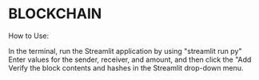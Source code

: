 # BLOCKCHAIN





How to Use:

In the terminal, run the Streamlit application by using "streamlit run py"
Enter values for the sender, receiver, and amount, and then click the "Add
Verify the block contents and hashes in the Streamlit drop-down menu.





